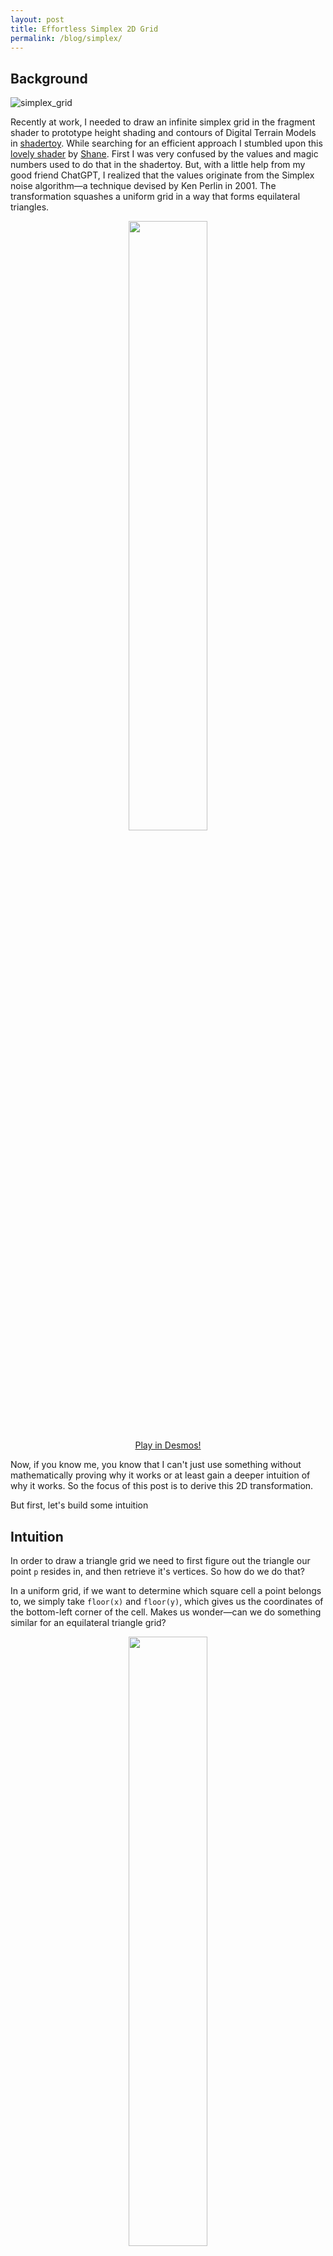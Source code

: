 ```yaml
---
layout: post
title: Effortless Simplex 2D Grid  
permalink: /blog/simplex/
---
```


## Background

![simplex_grid](https://github.com/user-attachments/assets/1a236363-13d9-4cac-bef5-e7f4da192a46)

Recently at work, I needed to draw an infinite simplex grid in the fragment shader to prototype height shading and contours of Digital Terrain Models in [shadertoy](https://www.shadertoy.com/view/3cXXDl). While searching for an efficient approach I stumbled upon this [lovely shader](https://www.shadertoy.com/view/WtfGDX) by [Shane](https://www.shadertoy.com/user/Shane). First I was very confused by the values and magic numbers used to do that in the shadertoy. But, with a little help from my good friend ChatGPT, I realized that the values originate from the Simplex noise algorithm—a technique devised by Ken Perlin in 2001. The transformation squashes a uniform grid in a way that forms equilateral triangles.

<p align="center">
  <img src="https://github.com/user-attachments/assets/20d6ba72-33e4-470f-bc85-866884ba9918" style="width: 50%; height: auto;">
  <br>
  <a href="https://www.desmos.com/calculator/azj9ewvl5b">Play in Desmos!</a>
</p>

Now, if you know me, you know that I can't just use something without mathematically proving why it works or at least gain a deeper intuition of why it works. So the focus of this post is to derive this 2D transformation.

But first, let's build some intuition

## Intuition

In order to draw a triangle grid we need to first figure out the triangle our point `p` resides in, and then retrieve it's vertices. So how do we do that?

In a uniform grid, if we want to determine which square cell a point belongs to, we simply take `floor(x)` and `floor(y)`, which gives us the coordinates of the bottom-left corner of the cell. Makes us wonder—can we do something similar for an equilateral triangle grid?

<p align="center">
  <img src="https://github.com/user-attachments/assets/c2d19064-e4ae-4eaa-9643-0cc97488bd03" style="width: 50%; height: auto;">
  <br>
  <a href="https://www.desmos.com/calculator/7qj5todlyv">Play in Desmos!</a>
</p>

If only we could just `floor()` our point and instantly get the nearest triangle corner! Unfortunately, life isn’t that simple... or is it?

This is exactly where the simplex transformation comes in. We stretch and shear our space so that the equilateral triangles lie perfectly with the square grids. Now in this transform space we simple `floor()` our point in question to snap it to the closest grid corner—just like we would in a uniform grid.
We then transform that snapped corner back into our original space where it now represents the triangle corner.

<p align="center">
  <img src="https://raw.githubusercontent.com/Erfan-Ahmadi/erfan-ahmadi.github.io/master/images/Simplex/steps.gif" style="width: 50%; height: auto;">
  <br>
  <a href="https://www.desmos.com/calculator/23d2qbuvzm">Play in Desmos!</a>
</p>

So Effortless and Efficient!

## Derivation of this transformation

Now, let's derive this transformation based on assumptions on how it should behave:

### Observation 1: Linearity and Matrix Representation
The transformation preserves straight lines and maintains parallelism without translation, it must be a linear transformation.

It is a linear transformation in 2D, so it can be represented by a 2×2 matrix:

Test Math Expression: $\sqrt{3x-1}+(1+x)^2$
<p>
  
$$
\begin{bmatrix} 2 & 3 \\ 1 & 4 \end{bmatrix} 
\begin{bmatrix} x \\ y \end{bmatrix}
=
\begin{bmatrix} 2x + 3y \\ x + 4y \end{bmatrix}
$$

</p>

somethinh

$$
\begin{bmatrix} -1 & 5 \\ 3 & 0 \end{bmatrix} 
\begin{bmatrix} a \\ b \end{bmatrix}
=
\begin{bmatrix} -a + 5b \\ 3a \end{bmatrix}
$$

// TODO: Maths

### Observation 2: Points on the x=y line stay on the x=y line.
We're squashing perperndicular to the x=y diagonal,   

// TODO: Maths

### Observation 3: Lines perpendicular to x=y, stay perperndicular to x=y line
We're squashing perperndicular to the x=y diagonal,   

// TODO: Maths

### Observation 4: Lines parallel to the x=y will not be affected by the transformation
We're squashing perperndicular to the x=y diagonal, any line parallel to it will remain on it's position. for example let's see how y=x+1 is affected:

// TODO: Image

// TODO: Maths

### Deriving the value

based on the constraints and observations above we have discovered that the whole 2x2 linear transformation depends on a single value. let's see how changing this value will affect the transformation:

// TODO: GIF

We just need to find the value that will result in equilateral triangles, or putting it in terms of math:

// TODO: some helper image of the vectors involved

We have found the value used to transform a grid! here is the transformation used to get the uniform grid into simplex space.
// TOOD: Matrix

and the inverse:
// TODO: Matrix


## Final Words
// TODO write something to wrap everything up. and point that this is not only for 2D, and that I would love to see more robust similar intuition for higher dimensions

## References
// TODO
- https://www.shadertoy.com/view/WtfGDX
- https://en.wikipedia.org/wiki/Simplex_noise

